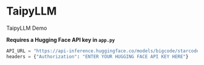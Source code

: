# TaipyLLM

TaipyLLM Demo

**Requires a Hugging Face API key in `app.py`**

```python
API_URL = "https://api-inference.huggingface.co/models/bigcode/starcoder"
headers = {"Authorization": "ENTER YOUR HUGGING FACE API KEY HERE"}
```